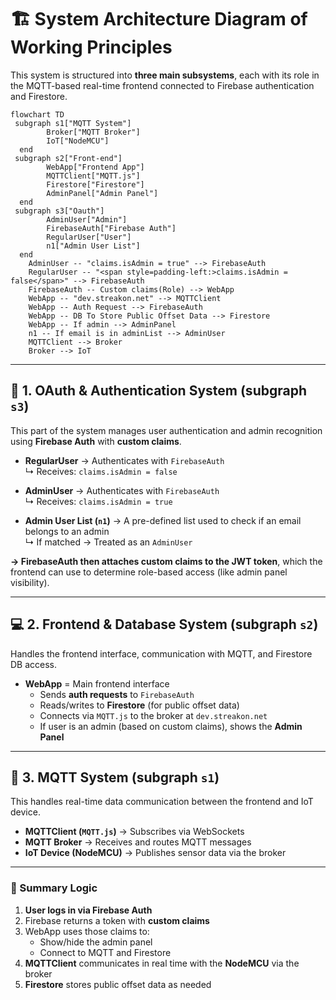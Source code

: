 # 🏗️ System Architecture Diagram of Working Principles

This system is structured into **three main subsystems**, each with its role in the MQTT-based real-time frontend connected to Firebase authentication and Firestore.

```mermaid
flowchart TD
 subgraph s1["MQTT System"]
        Broker["MQTT Broker"]
        IoT["NodeMCU"]
  end
 subgraph s2["Front-end"]
        WebApp["Frontend App"]
        MQTTClient["MQTT.js"]
        Firestore["Firestore"]
        AdminPanel["Admin Panel"]
  end
 subgraph s3["Oauth"]
        AdminUser["Admin"]
        FirebaseAuth["Firebase Auth"]
        RegularUser["User"]
        n1["Admin User List"]
  end
    AdminUser -- "claims.isAdmin = true" --> FirebaseAuth
    RegularUser -- "<span style=padding-left:>claims.isAdmin = false</span>" --> FirebaseAuth
    FirebaseAuth -- Custom claims(Role) --> WebApp
    WebApp -- "dev.streakon.net" --> MQTTClient
    WebApp -- Auth Request --> FirebaseAuth
    WebApp -- DB To Store Public Offset Data --> Firestore
    WebApp -- If admin --> AdminPanel
    n1 -- If email is in adminList --> AdminUser
    MQTTClient --> Broker
    Broker --> IoT

```

---

## 🔐 1. OAuth & Authentication System (subgraph `s3`)

This part of the system manages user authentication and admin recognition using **Firebase Auth** with **custom claims**.

- **RegularUser** → Authenticates with `FirebaseAuth`  
  ↳ Receives: `claims.isAdmin = false`
  
- **AdminUser** → Authenticates with `FirebaseAuth`  
  ↳ Receives: `claims.isAdmin = true`

- **Admin User List (`n1`)** → A pre-defined list used to check if an email belongs to an admin  
  ↳ If matched → Treated as an `AdminUser`

**→ FirebaseAuth then attaches custom claims to the JWT token**, which the frontend can use to determine role-based access (like admin panel visibility).

---

## 💻 2. Frontend & Database System (subgraph `s2`)

Handles the frontend interface, communication with MQTT, and Firestore DB access.

- **WebApp** = Main frontend interface  
  - Sends **auth requests** to `FirebaseAuth`
  - Reads/writes to **Firestore** (for public offset data)
  - Connects via `MQTT.js` to the broker at `dev.streakon.net`
  - If user is an admin (based on custom claims), shows the **Admin Panel**

---

## 📡 3. MQTT System (subgraph `s1`)

This handles real-time data communication between the frontend and IoT device.

- **MQTTClient (`MQTT.js`)** → Subscribes via WebSockets  
- **MQTT Broker** → Receives and routes MQTT messages  
- **IoT Device (NodeMCU)** → Publishes sensor data via the broker

---

### 🧠 Summary Logic

1. **User logs in via Firebase Auth**  
2. Firebase returns a token with **custom claims**
3. WebApp uses those claims to:
   - Show/hide the admin panel
   - Connect to MQTT and Firestore
4. **MQTTClient** communicates in real time with the **NodeMCU** via the broker
5. **Firestore** stores public offset data as needed
